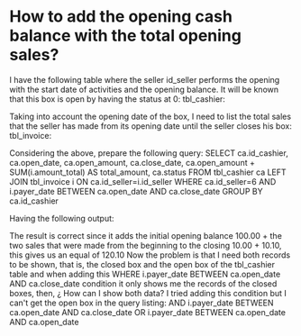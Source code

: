 
# How to add the opening cash balance with the total opening sales?

I have the following table where the seller id_seller performs the opening with the start date of activities and the opening balance. It will be known that this box is open by having the status at 0:
tbl_cashier:

Taking into account the opening date of the box, I need to list the total sales that the seller has made from its opening date until the seller closes his box:
tbl_invoice:

Considering the above, prepare the following query:
SELECT
ca.id_cashier,
ca.open_date,
ca.open_amount,
ca.close_date,
ca.open_amount + SUM(i.amount_total) AS total_amount,
ca.status
FROM tbl_cashier ca
LEFT JOIN tbl_invoice i ON ca.id_seller=i.id_seller
WHERE ca.id_seller=6
AND i.payer_date BETWEEN ca.open_date AND ca.close_date
GROUP BY ca.id_cashier

Having the following output:

The result is correct since it adds the initial opening balance 100.00 + the two sales that were made from the beginning to the closing 10.00 + 10.10, this gives us an equal of 120.10
Now the problem is that I need both records to be shown, that is, the closed box and the open box of the tbl_cashier table and when adding this WHERE i.payer_date BETWEEN ca.open_date AND ca.close_date condition it only shows me the records of the closed boxes, then, ¿ How can I show both data?
I tried adding this condition but I can't get the open box in the query listing:
AND i.payer_date BETWEEN ca.open_date AND ca.close_date OR i.payer_date BETWEEN ca.open_date AND ca.open_date


        